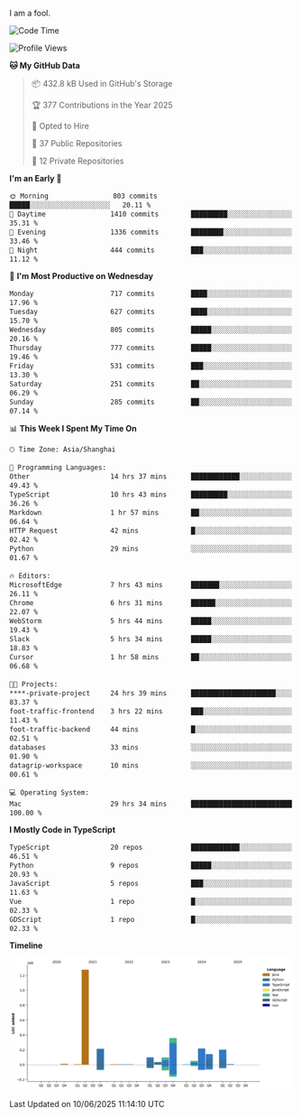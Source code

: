 I am a fool.

<!--START_SECTION:waka-->
![Code Time](http://img.shields.io/badge/Code%20Time-3%2C140%20hrs%2019%20mins-blue)

![Profile Views](http://img.shields.io/badge/Profile%20Views-2-blue)

**🐱 My GitHub Data** 

> 📦 432.8 kB Used in GitHub's Storage 
 > 
> 🏆 377 Contributions in the Year 2025
 > 
> 💼 Opted to Hire
 > 
> 📜 37 Public Repositories 
 > 
> 🔑 12 Private Repositories 
 > 
**I'm an Early 🐤** 

```text
🌞 Morning                803 commits         █████░░░░░░░░░░░░░░░░░░░░   20.11 % 
🌆 Daytime                1410 commits        █████████░░░░░░░░░░░░░░░░   35.31 % 
🌃 Evening                1336 commits        ████████░░░░░░░░░░░░░░░░░   33.46 % 
🌙 Night                  444 commits         ███░░░░░░░░░░░░░░░░░░░░░░   11.12 % 
```
📅 **I'm Most Productive on Wednesday** 

```text
Monday                   717 commits         ████░░░░░░░░░░░░░░░░░░░░░   17.96 % 
Tuesday                  627 commits         ████░░░░░░░░░░░░░░░░░░░░░   15.70 % 
Wednesday                805 commits         █████░░░░░░░░░░░░░░░░░░░░   20.16 % 
Thursday                 777 commits         █████░░░░░░░░░░░░░░░░░░░░   19.46 % 
Friday                   531 commits         ███░░░░░░░░░░░░░░░░░░░░░░   13.30 % 
Saturday                 251 commits         ██░░░░░░░░░░░░░░░░░░░░░░░   06.29 % 
Sunday                   285 commits         ██░░░░░░░░░░░░░░░░░░░░░░░   07.14 % 
```


📊 **This Week I Spent My Time On** 

```text
🕑︎ Time Zone: Asia/Shanghai

💬 Programming Languages: 
Other                    14 hrs 37 mins      ████████████░░░░░░░░░░░░░   49.43 % 
TypeScript               10 hrs 43 mins      █████████░░░░░░░░░░░░░░░░   36.26 % 
Markdown                 1 hr 57 mins        ██░░░░░░░░░░░░░░░░░░░░░░░   06.64 % 
HTTP Request             42 mins             █░░░░░░░░░░░░░░░░░░░░░░░░   02.42 % 
Python                   29 mins             ░░░░░░░░░░░░░░░░░░░░░░░░░   01.67 % 

🔥 Editors: 
MicrosoftEdge            7 hrs 43 mins       ███████░░░░░░░░░░░░░░░░░░   26.11 % 
Chrome                   6 hrs 31 mins       ██████░░░░░░░░░░░░░░░░░░░   22.07 % 
WebStorm                 5 hrs 44 mins       █████░░░░░░░░░░░░░░░░░░░░   19.43 % 
Slack                    5 hrs 34 mins       █████░░░░░░░░░░░░░░░░░░░░   18.83 % 
Cursor                   1 hr 58 mins        ██░░░░░░░░░░░░░░░░░░░░░░░   06.68 % 

🐱‍💻 Projects: 
****-private-project     24 hrs 39 mins      █████████████████████░░░░   83.37 % 
foot-traffic-frontend    3 hrs 22 mins       ███░░░░░░░░░░░░░░░░░░░░░░   11.43 % 
foot-traffic-backend     44 mins             █░░░░░░░░░░░░░░░░░░░░░░░░   02.51 % 
databases                33 mins             ░░░░░░░░░░░░░░░░░░░░░░░░░   01.90 % 
datagrip-workspace       10 mins             ░░░░░░░░░░░░░░░░░░░░░░░░░   00.61 % 

💻 Operating System: 
Mac                      29 hrs 34 mins      █████████████████████████   100.00 % 
```

**I Mostly Code in TypeScript** 

```text
TypeScript               20 repos            ████████████░░░░░░░░░░░░░   46.51 % 
Python                   9 repos             █████░░░░░░░░░░░░░░░░░░░░   20.93 % 
JavaScript               5 repos             ███░░░░░░░░░░░░░░░░░░░░░░   11.63 % 
Vue                      1 repo              █░░░░░░░░░░░░░░░░░░░░░░░░   02.33 % 
GDScript                 1 repo              █░░░░░░░░░░░░░░░░░░░░░░░░   02.33 % 
```



**Timeline**

![Lines of Code chart](https://raw.githubusercontent.com/VeejaLiu/VeejaLiu/master/assets/bar_graph.png)


 Last Updated on 10/06/2025 11:14:10 UTC
<!--END_SECTION:waka-->

